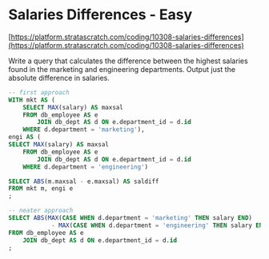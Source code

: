 # Salaries Differences - Easy
[https://platform.stratascratch.com/coding/10308-salaries-differences](https://platform.stratascratch.com/coding/10308-salaries-differences)

Write a query that calculates the difference between the highest salaries found in the marketing and engineering departments. Output just the absolute difference in salaries.

```sql
-- first approach
WITH mkt AS (
    SELECT MAX(salary) AS maxsal
    FROM db_employee AS e
        JOIN db_dept AS d ON e.department_id = d.id
    WHERE d.department = 'marketing'),
engi AS (
SELECT MAX(salary) AS maxsal
    FROM db_employee AS e
        JOIN db_dept AS d ON e.department_id = d.id
    WHERE d.department = 'engineering')

SELECT ABS(m.maxsal - e.maxsal) AS saldiff
FROM mkt m, engi e
;

-- neater approach
SELECT ABS(MAX(CASE WHEN d.department = 'marketing' THEN salary END) 
            - MAX(CASE WHEN d.department = 'engineering' THEN salary END)) AS saldiff
FROM db_employee AS e
    JOIN db_dept AS d ON e.department_id = d.id
;
```
